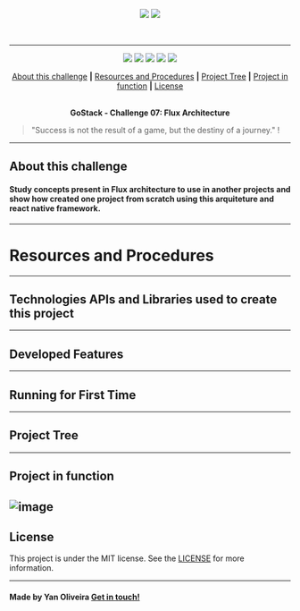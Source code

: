 <p align="center">
  <img src="https://skylab.rocketseat.com.br/api/files/1564682455579.svg",>
  <img src="https://skylab.rocketseat.com.br/api/files/1564682425906.svg",>
</p>
<br />

---

<p align="center">
  <img src="https://img.shields.io/github/issues/SkullDarth/bootcamp-gostack-challenge-07">
  <img src="https://img.shields.io/github/forks/SkullDarth/bootcamp-gostack-challenge-07">
  <img src="https://img.shields.io/badge/made%20by-SkullDarth-lightgrey">
  <img src="https://img.shields.io/github/stars/SkullDarth/bootcamp-gostack-challenge-07">
  <img src="https://img.shields.io/github/license/SkullDarth/bootcamp-gostack-challenge-07">


  <!-- Indice personalizado -->
  <p align="center">
      <a href="#about-this-challenge">About this challenge</a>
      <strong>|</strong>
      <a href="#resources-and-procedures">Resources and Procedures</a>
      <strong>|</strong>
      <a href="#project-tree">Project Tree</a>
      <strong>|</strong>
      <a href="#project-in-function">Project in function</a>
      <strong>|</strong>
      <a href="#license">License</a>
      <br />
      <br />
      <p align="center"> <strong>GoStack - Challenge 07: Flux Architecture</strong></p>
   </p>

</p>

   > "Success is not the result of a game, but the destiny of a journey." !

---
## **About this challenge**
#### **Study concepts present in Flux architecture to use in another projects and show how created one project from scratch using this arquiteture and react native framework.**
---
# Resources and Procedures
---
## Technologies APIs and Libraries used to create this project
---
## Developed Features
---
## Running for First Time
---
## Project Tree
---
## Project in function
![image](#)
---
## License
This project is under the MIT license. See the [LICENSE](./LICENSE) for more information.

---

#### Made by Yan Oliveira [Get in touch!](https://www.linkedin.com/in/yan-brito/)

<!-- Hiperlinks structure to base -->
<!-- Just refer the link using this sintax: "[challenger 02][challenge02]" -->
[challenge02]: https://github.com/SkullDarth/bootcamp-gostack-challenge-02


